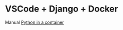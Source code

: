 # VSCode + Django + Docker

Manual [Python in a container](https://code.visualstudio.com/docs/containers/quickstart-python)
